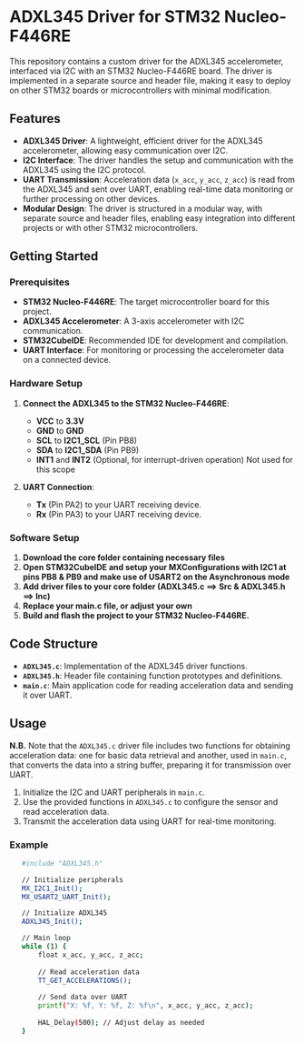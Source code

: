 # ADXL345 Driver for STM32 Nucleo-F446RE

This repository contains a custom driver for the ADXL345 accelerometer, interfaced via I2C with an STM32 Nucleo-F446RE board. The driver is implemented in a separate source and header file, making it easy to deploy on other STM32 boards or microcontrollers with minimal modification.

## Features

- **ADXL345 Driver**: A lightweight, efficient driver for the ADXL345 accelerometer, allowing easy communication over I2C.
- **I2C Interface**: The driver handles the setup and communication with the ADXL345 using the I2C protocol.
- **UART Transmission**: Acceleration data (`x_acc`, `y_acc`, `z_acc`) is read from the ADXL345 and sent over UART, enabling real-time data monitoring or further processing on other devices.
- **Modular Design**: The driver is structured in a modular way, with separate source and header files, enabling easy integration into different projects or with other STM32 microcontrollers.

## Getting Started

### Prerequisites

- **STM32 Nucleo-F446RE**: The target microcontroller board for this project.
- **ADXL345 Accelerometer**: A 3-axis accelerometer with I2C communication.
- **STM32CubeIDE**: Recommended IDE for development and compilation.
- **UART Interface**: For monitoring or processing the accelerometer data on a connected device.

### Hardware Setup

1. **Connect the ADXL345 to the STM32 Nucleo-F446RE**:
   - **VCC** to **3.3V**
   - **GND** to **GND**
   - **SCL** to **I2C1_SCL** (Pin PB8)
   - **SDA** to **I2C1_SDA** (Pin PB9)
   - **INT1** and **INT2** (Optional, for interrupt-driven operation) Not used for this scope

2. **UART Connection**:
   - **Tx** (Pin PA2) to your UART receiving device.
   - **Rx** (Pin PA3) to your UART receiving device.

### Software Setup

1. **Download the core folder containing necessary files**
2. **Open STM32CubeIDE and setup your MXConfigurations with I2C1 at pins PB8 & PB9 and make use of USART2 on the Asynchronous mode**
3. **Add driver files to your core folder (ADXL345.c ==> Src & ADXL345.h ==> Inc)**
4. **Replace your main.c file, or adjust your own**
5. **Build and flash the project to your STM32 Nucleo-F446RE.**

## Code Structure

- **`ADXL345.c`**: Implementation of the ADXL345 driver functions.
- **`ADXL345.h`**: Header file containing function prototypes and definitions.
- **`main.c`**: Main application code for reading acceleration data and sending it over UART.

## Usage

**N.B.**
Note that the `ADXL345.c` driver file includes two functions for obtaining acceleration data: one for basic data retrieval and another, used in `main.c`, that converts the data into a string buffer, preparing it for transmission over UART.

1. Initialize the I2C and UART peripherals in `main.c`.
2. Use the provided functions in `ADXL345.c` to configure the sensor and read acceleration data.
3. Transmit the acceleration data using UART for real-time monitoring.
### Example
```bash
   #include "ADXL345.h"

   // Initialize peripherals
   MX_I2C1_Init();
   MX_USART2_UART_Init();

   // Initialize ADXL345
   ADXL345_Init();

   // Main loop
   while (1) {
       float x_acc, y_acc, z_acc;
    
       // Read acceleration data
       TT_GET_ACCELERATIONS();
    
       // Send data over UART
       printf("X: %f, Y: %f, Z: %f\n", x_acc, y_acc, z_acc);
    
       HAL_Delay(500); // Adjust delay as needed
   }

